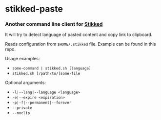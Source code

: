 # stikked-paste
### Another command line client for [Stikked](https://github.com/claudehohl/Stikked)

It will try to detect language of pasted content and copy link to clipboard.

Reads configuration from `$HOME/.stikked` file. Example can be found in this repo.

Usage examples:
* `some-command | stikked.sh [language]`
* `stikked.sh [/path/to/]some-file`

Optional arguments:
* `-l|--lang|--language <language>`
* `-e|--expire <expiration>`
* `-p|-f|--permanent|--forever`
* `--private`
* `--noclip`
